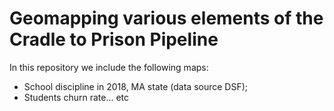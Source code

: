 # Geomapping various elements of the Cradle to Prison Pipeline

In this repository we include the following maps:
- School discipline in 2018, MA state (data source DSF);
- Students churn rate... etc
